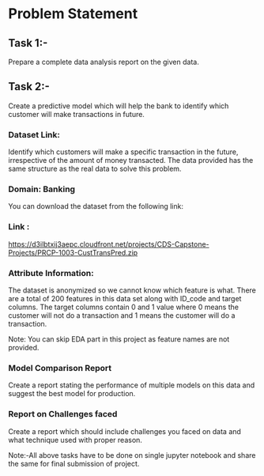 
# Problem Statement

## Task 1:-
Prepare a complete data analysis report on the given data.

## Task 2:-
Create a predictive model which will help the bank to identify which customer will make transactions in future.


### Dataset Link:
Identify which customers will make a specific transaction in the future, irrespective of the amount of money transacted. The data provided has the same structure as the real data to solve this problem.

### Domain: Banking
You can download the dataset from the following link:


### Link :
 https://d3ilbtxij3aepc.cloudfront.net/projects/CDS-Capstone-Projects/PRCP-1003-CustTransPred.zip


### Attribute Information:
The dataset is anonymized so we cannot know which feature is what. There are a total of 200 features in this data set along with ID_code and target columns. The target columns contain 0 and 1 value where 0 means the customer will not do a transaction and 1 means the customer will do a transaction.

Note: You can skip EDA part in this project as feature names are not provided.

### Model Comparison Report

Create a report stating the performance of multiple models on this data and suggest the best model for production.

### Report on Challenges faced

Create a report which should include challenges you faced on data and what technique used with proper reason.

Note:-All above tasks have to be done on single jupyter notebook and share the same for final submission of project.



